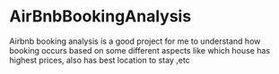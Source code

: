 # AirBnbBookingAnalysis
Airbnb booking analysis is a good project for me to understand how booking occurs based on some different aspects like which house has highest prices, also has best location to stay ,etc
